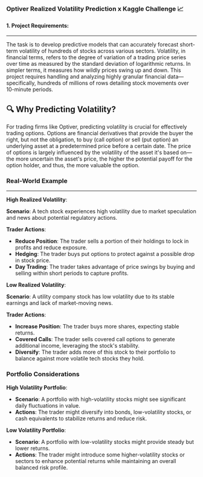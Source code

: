 ### Optiver Realized Volatility Prediction x Kaggle Challenge 📈

#### **1. Project Requirements:**
---
The task is to develop predictive models that can accurately forecast short-term volatility of hundreds of stocks across various sectors. Volatility, in financial terms, refers to the degree of variation of a trading price series over time as measured by the standard deviation of logarithmic returns. In simpler terms, it measures how wildly prices swing up and down. This project requires handling and analyzing highly granular financial data—specifically, hundreds of millions of rows detailing stock movements over 10-minute periods.

🔍 **Why Predicting Volatility?**  
---
For trading firms like Optiver, predicting volatility is crucial for effectively trading options. Options are financial derivatives that provide the buyer the right, but not the obligation, to buy (call option) or sell (put option) an underlying asset at a predetermined price before a certain date. The price of options is largely influenced by the volatility of the asset it's based on—the more uncertain the asset's price, the higher the potential payoff for the option holder, and thus, the more valuable the option.

### Real-World Example
---
**High Realized Volatility**:

**Scenario**: A tech stock experiences high volatility due to market speculation and news about potential regulatory actions.

**Trader Actions**:
- **Reduce Position**: The trader sells a portion of their holdings to lock in profits and reduce exposure.
- **Hedging**: The trader buys put options to protect against a possible drop in stock price.
- **Day Trading**: The trader takes advantage of price swings by buying and selling within short periods to capture profits.

**Low Realized Volatility**:

**Scenario**: A utility company stock has low volatility due to its stable earnings and lack of market-moving news.

**Trader Actions**:
- **Increase Position**: The trader buys more shares, expecting stable returns.
- **Covered Calls**: The trader sells covered call options to generate additional income, leveraging the stock's stability.
- **Diversify**: The trader adds more of this stock to their portfolio to balance against more volatile tech stocks they hold.

### Portfolio Considerations

**High Volatility Portfolio**:
- **Scenario**: A portfolio with high-volatility stocks might see significant daily fluctuations in value.
- **Actions**: The trader might diversify into bonds, low-volatility stocks, or cash equivalents to stabilize returns and reduce risk.

**Low Volatility Portfolio**:
- **Scenario**: A portfolio with low-volatility stocks might provide steady but lower returns.
- **Actions**: The trader might introduce some higher-volatility stocks or sectors to enhance potential returns while maintaining an overall balanced risk profile.



































